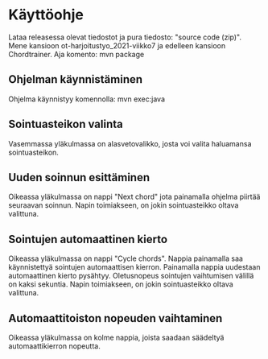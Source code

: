 # Käyttöohje

Lataa releasessa olevat tiedostot ja pura tiedosto: "source code (zip)". Mene kansioon ot-harjoitustyo_2021-viikko7 ja edelleen kansioon Chordtrainer. Aja komento: mvn package

## Ohjelman käynnistäminen

Ohjelma käynnistyy komennolla: mvn exec:java

## Sointuasteikon valinta

Vasemmassa yläkulmassa on alasvetovalikko, josta voi valita haluamansa sointuasteikon.

## Uuden soinnun esittäminen

Oikeassa yläkulmassa on nappi "Next chord" jota painamalla ohjelma piirtää seuraavan soinnun. Napin toimiakseen, on jokin sointuasteikko oltava valittuna.

## Sointujen automaattinen kierto

Oikeassa yläkulmassa on nappi "Cycle chords". Nappia painamalla saa käynnistettyä sointujen automaattisen kierron. Painamalla nappia uudestaan automaattinen kierto pysähtyy. Oletusnopeus sointujen vaihtumisen välillä on kaksi sekuntia. Napin toimiakseen, on jokin sointuasteikko oltava valittuna.

## Automaattitoiston nopeuden vaihtaminen

Oikeassa yläkulmassa on kolme nappia, joista saadaan säädeltyä automaattikierron nopeutta.
